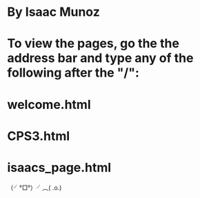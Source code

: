 # By Isaac Munoz
# To view the pages, go the the address bar and type any of the following after the "/":
# welcome.html
# CPS3.html
# isaacs_page.html

（╯°□°）╯︵( .o.)
